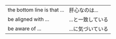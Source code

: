 |||
|---|---|
|the bottom line is that ...|肝心なのは...|
|be aligned with ...|...と一致している|
|be aware of ...|...に気づいている|
